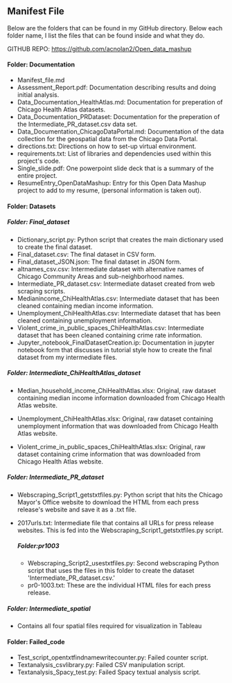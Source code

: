 ## Manifest File

Below are the folders that can be found in my GitHub directory. Below each folder name, I list the files that can be found inside and what they do.

GITHUB REPO: https://github.com/acnolan2/Open_data_mashup

#### Folder: Documentation

- Manifest_file.md
- Assessment_Report.pdf: Documentation describing results and doing initial analysis.
- Data\_Documentation\_HealthAtlas.md: Documentation for preperation of Chicago Health Atlas datasets.
- Data\_Documentation\_PRDataset: Documentation for the preperation of the Intermediate\_PR\_dataset.csv data set.
- Data\_Documentation\_ChicagoDataPortal.md: Documentation of the data collection for the geospatial data from the Chicago Data Portal.
- directions.txt: Directions on how to set-up virtual environment.
- requirements.txt: List of libraries and dependencies used within this project's code.
- Single_slide.pdf: One powerpoint slide deck that is a summary of the entire project.
- ResumeEntry_OpenDataMashup: Entry for this Open Data Mashup project to add to my resume, (personal information is taken out).


#### Folder: Datasets

##### Folder: Final_dataset
- Dictionary_script.py: Python script that creates the main dictionary used to create the final dataset. 
- Final_dataset.csv: The final dataset in CSV form.
- Final\_dataset\_JSON.json: The final dataset in JSON form.
- altnames_csv.csv: Intermediate dataset with alternative names of Chicago Community Areas and sub-neighborhood names.
- Intermediate\_PR\_dataset.csv: Intermediate dataset created from web scraping scripts. 
- Medianincome_ChiHealthAtlas.csv: Intermediate dataset that has been cleaned containing median income information. 
- Unemployment_ChiHealthAtlas.csv: Intermediate dataset that has been cleaned containing unemployment information. 
- Violent\_crime\_in\_public\_spaces\_ChiHealthAtlas.csv: Intermediate dataset that has been cleaned containing crime rate information. 
- Jupyter\_notebook_FinalDatasetCreation.ip: Documentation in jupyter notebook form that discusses in tutorial style how to create the final dataset from my intermediate files.

##### Folder: Intermediate_ChiHealthAtlas_dataset
- Median\_household\_income\_ChiHealthAtlas.xlsx: Original, raw dataset containing median income information downloaded from Chicago Health Atlas website.

- Unemployment_ChiHealthAtlas.xlsx: Original, raw dataset containing unemployment information that was downloaded from Chicago Health Atlas website.

- Violent\_crime\_in\_public\_spaces_ChiHealthAtlas.xlsx: Original, raw dataset containing crime information that was downloaded from Chicago Health Atlas website. 

##### Folder: Intermediate_PR_dataset
- Webscraping\_Script1\_getstxtfiles.py: Python script that hits the Chicago Mayor's Office website to download the HTML from each press release's website and save it as a .txt file.
- 2017urls.txt: Intermediate file that contains all URLs for press release websites. This is fed into the Webscraping_Script1_getstxtfiles.py script.

	##### Folder:pr1003
	- Webscraping\_Script2\_usestxtfiles.py: Second webscraping Python script that uses the files in this folder to create the dataset 'Intermediate_PR_dataset.csv.'
	- pr0-1003.txt: These are the individual HTML files for each press release.

##### Folder: Intermediate_spatial
- Contains all four spatial files required for visualization in Tableau

#### Folder: Failed_code
- Test_script_opentxtfindnamewritecounter.py: Failed counter script. 
- Textanalysis_csvlibrary.py: Failed CSV manipulation script.
- Textanalysis\_Spacy_test.py: Failed Spacy textual analysis script.
